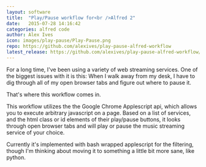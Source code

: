 ```yaml
---
layout: software
title:  "Play/Pause workflow for<br />Alfred 2"
date:   2015-07-28 14:16:42
categories: alfred code
author: Alex Ives
icon: images/play-pause/Play-Pause.png
repo: https://github.com/alexives/play-pause-alfred-workflow
latest_release: https://github.com/alexives/play-pause-alfred-workflow/releases/latest
---
```


For a long time, I've been using a variety of web streaming services. One of the biggest issues with it is this: When I walk away from my desk, I have to dig through all of my open browser tabs and figure out where to pause it.

That's where this workflow comes in.

This workflow utilizes the the Google Chrome Applescript api, which allows you to execute arbitrary javascript on a page. Based on a list of services, and the html class or id elements of their play/pause buttons, it looks through open browser tabs and will play or pause the music streaming service of your choice.

Currently it's implemented with bash wrapped applescript for the filtering, though I'm thinking about moving it to something a little bit more sane, like python. 